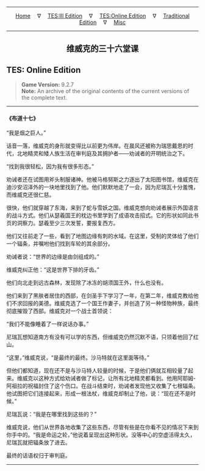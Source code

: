 
---

<!-- Jekyll Page Links -->

<center>
<a href="../../../../index.html">Home</a>
&emsp;&nabla;&emsp;
<a href="../../../index-tes3.html">TES:III Edition</a>
&emsp;&nabla;&emsp;
<a href="../../../index-teso.html">TES:Online Edition</a>
&emsp;&nabla;&emsp;
<a href="../../../index-traditional.html">Traditional Edition</a>
&emsp;&nabla;&emsp;
<a href="../../../index-misc.html">Misc</a>
</center>

<!-- Markdown Body Below: -->

---

<center>
<h2><span style="font-family:Georgia">维威克的三十六堂课</span></h2>
</center>

## TES: Online Edition

> __Game Version:__ 9.2.7\
> __Note:__ An archive of the original contents of the current versions of the complete text.

---

#### 《布道十七》

“我是烟之巨人。”

话音一落，维威克的身形就变得比以前更为伟岸。在晨风还被称为瑞思戴恩的时代，北地精灵和矮人族生活在审判庭及其拥护者——劝诫者的开明统治之下。

“找到我很轻松，因为我有很多形态。”

劝诫者还在试图用斧头制服诸神。他被马格努斯之力逐出了太阳图书馆，维威克在迪沙安沼泽外的一块地里找到了他。他们默默地走了一会，因为尼瑞瓦十分羞愧，而维威克还很仁慈。

很快，他们就穿越了东海，来到了蛇与雪妖之国。维威克想向劝诫者展示外国语言的战斗方式。他们从瑟羲国王的枕边书里学到了成语攻击招式。它的形状如同此书页的洞察力。瑟羲至少三次发誓，要报复西方。

他们又往前走了一些，看到了地图边缘有刺的水域。在这里，受制的灵体给了他们一个辐条，并嘱咐他们找到车轮的其余部分。

劝诫者说：“世界的边缘是由剑组成的。”

维威克纠正他：“这是世界下排的牙齿。”

他们向北走到远古森林，发现除了冰冻的胡须国王外，什么也没有。

他们来到了黑肤者居住的西部，在剑圣手下学习了一年，在第二年，维威克教给他们不求回报的美德。维威克选了一个国王作妻子，并创造了另一种怪物种族，最终彻底摧毁了西部。维威克对一个战士首领说：

“我们不能像睡着了一样说话办事。”

尼瑞瓦想知道南方有没有可以学的东西，但维威克仍然沉默不语，只领着他回了红山。

“这里，”维威克说，“是最终的最终。沙马特就在这里面等待。”

但他们都知道，现在还不是与沙马特人较量的时候，于是他们俩就互相较量了起来。维威克以这种方式给劝诫者做了标记，让所有北地精灵都看到。他用阿耶姆-阿祖拉的祝福封住了这个伤口。在战斗结束时，劝诫者发现他又收集了七根辐条。他试图把它们连接起来，形成一根法杖，维威克却制止了他，说：“现在还不是时候。”

尼瑞瓦说：“我是在哪里找到这些的？”

维威克说，他们从世界各地收集了这些东西，尽管有些是在你看不见的情况下来到你手中的。“我是命运之轮，”他说着呈现出这种形状。没等中心的空虚活得太久，尼瑞瓦就把辐条放了进去。

最终的话语权归于审判庭。

---
